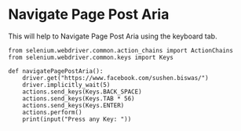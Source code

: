 # Navigate Page Post Aria

This will help to Navigate Page Post Aria using the keyboard tab.

```text
from selenium.webdriver.common.action_chains import ActionChains
from selenium.webdriver.common.keys import Keys

def navigatePagePostAria():
    driver.get("https://www.facebook.com/sushen.biswas/")
    driver.implicitly_wait(5)
    actions.send_keys(Keys.BACK_SPACE)
    actions.send_keys(Keys.TAB * 56)
    actions.send_keys(Keys.ENTER)
    actions.perform()
    print(input("Press any Key: "))
```

